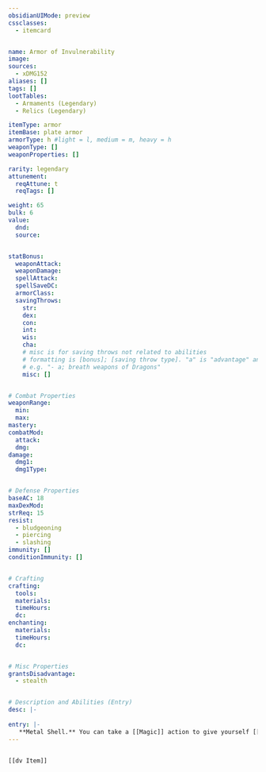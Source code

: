 ```yaml
---
obsidianUIMode: preview
cssclasses:
  - itemcard


name: Armor of Invulnerability
image: 
sources: 
  - xDMG152
aliases: []
tags: []
lootTables:
  - Armaments (Legendary)
  - Relics (Legendary)

itemType: armor
itemBase: plate armor
armorType: h #light = l, medium = m, heavy = h
weaponType: []
weaponProperties: []

rarity: legendary
attunement:
  reqAttune: t
  reqTags: []

weight: 65
bulk: 6
value:
  dnd: 
  source: 


statBonus:
  weaponAttack: 
  weaponDamage:
  spellAttack:
  spellSaveDC:
  armorClass: 
  savingThrows: 
    str:
    dex:
    con:
    int:
    wis:
    cha:
    # misc is for saving throws not related to abilities
    # formatting is [bonus]; [saving throw type]. "a" is "advantage" and 1,2,3 are for +1,+2,+3 etc. 
    # e.g. "- a; breath weapons of Dragons"
    misc: []


# Combat Properties
weaponRange:
  min: 
  max: 
mastery: 
combatMod:
  attack: 
  dmg: 
damage:
  dmg1: 
  dmg1Type: 


# Defense Properties
baseAC: 18
maxDexMod: 
strReq: 15
resist: 
  - bludgeoning
  - piercing
  - slashing
immunity: []
conditionImmunity: []


# Crafting
crafting:
  tools: 
  materials:
  timeHours: 
  dc: 
enchanting:
  materials: 
  timeHours: 
  dc: 


# Misc Properties
grantsDisadvantage:
  - stealth


# Description and Abilities (Entry)
desc: |-
  
entry: |-
   **Metal Shell.** You can take a [[Magic]] action to give yourself [[Immunity]] to Bludgeoning, Piercing, and Slashing damage for 10 minutes or until you are no longer wearing the armor. Once this property is used, it can't be used again until the next dawn.
---
```


```meta-bind-embed

[[dv Item]]

```